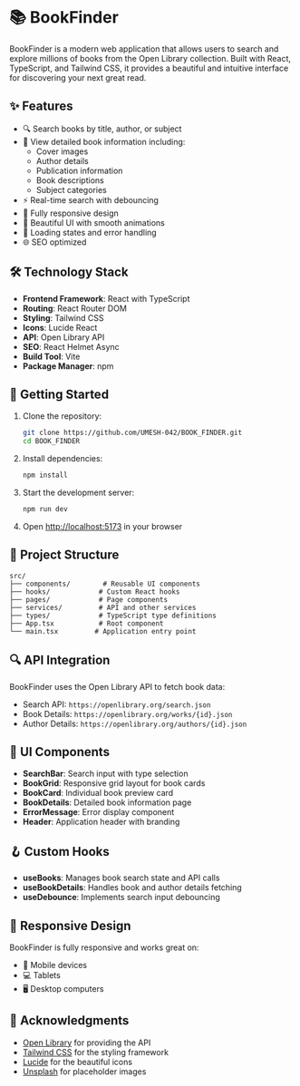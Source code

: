 # 📚 BookFinder

BookFinder is a modern web application that allows users to search and explore millions of books from the Open Library collection. Built with React, TypeScript, and Tailwind CSS, it provides a beautiful and intuitive interface for discovering your next great read.

## ✨ Features

- 🔍 Search books by title, author, or subject
- 📖 View detailed book information including:
  - Cover images
  - Author details
  - Publication information
  - Book descriptions
  - Subject categories
- ⚡️ Real-time search with debouncing
- 📱 Fully responsive design
- 🎨 Beautiful UI with smooth animations
- 🔄 Loading states and error handling
- 🌐 SEO optimized

## 🛠️ Technology Stack

- **Frontend Framework**: React with TypeScript
- **Routing**: React Router DOM
- **Styling**: Tailwind CSS
- **Icons**: Lucide React
- **API**: Open Library API
- **SEO**: React Helmet Async
- **Build Tool**: Vite
- **Package Manager**: npm

## 🚀 Getting Started

1. Clone the repository:
   ```bash
   git clone https://github.com/UMESH-042/BOOK_FINDER.git
   cd BOOK_FINDER
   ```

2. Install dependencies:
   ```bash
   npm install
   ```

3. Start the development server:
   ```bash
   npm run dev
   ```

4. Open [http://localhost:5173](http://localhost:5173) in your browser

## 📁 Project Structure

```
src/
├── components/        # Reusable UI components
├── hooks/            # Custom React hooks
├── pages/            # Page components
├── services/         # API and other services
├── types/            # TypeScript type definitions
├── App.tsx           # Root component
└── main.tsx         # Application entry point
```

## 🔍 API Integration

BookFinder uses the Open Library API to fetch book data:
- Search API: `https://openlibrary.org/search.json`
- Book Details: `https://openlibrary.org/works/{id}.json`
- Author Details: `https://openlibrary.org/authors/{id}.json`

## 🎨 UI Components

- **SearchBar**: Search input with type selection
- **BookGrid**: Responsive grid layout for book cards
- **BookCard**: Individual book preview card
- **BookDetails**: Detailed book information page
- **ErrorMessage**: Error display component
- **Header**: Application header with branding

## 🪝 Custom Hooks

- **useBooks**: Manages book search state and API calls
- **useBookDetails**: Handles book and author details fetching
- **useDebounce**: Implements search input debouncing

## 📱 Responsive Design

BookFinder is fully responsive and works great on:
- 📱 Mobile devices
- 💻 Tablets
- 🖥️ Desktop computers

## 🙏 Acknowledgments

- [Open Library](https://openlibrary.org/) for providing the API
- [Tailwind CSS](https://tailwindcss.com/) for the styling framework
- [Lucide](https://lucide.dev/) for the beautiful icons
- [Unsplash](https://unsplash.com/) for placeholder images
